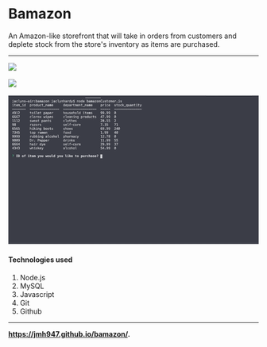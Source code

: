 # Bamazon

An Amazon-like storefront that will take in orders from customers and deplete stock from the store's inventory as items are purchased.

------
![](app.gif)

![](bamazon_out.gif)

![](bamazon_purchased.gif)


#### Technologies used
1. Node.js
2. MySQL
3. Javascript
4. Git
5. Github

---------
__https://jmh947.github.io/bamazon/.__

